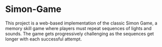 # Simon-Game
This project is a web-based implementation of the classic Simon Game, a memory skill game where players must repeat sequences of lights and sounds. The game gets progressively challenging as the sequences get longer with each successful attempt.
